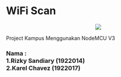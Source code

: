 # WiFi Scan
<p align='center'>
  <a href="#"><img src="https://visitor-badge.glitch.me/badge?page_id=wifiscan.visitor-badge"></a>
</p>
Project Kampus Menggunakan NodeMCU V3

### Nama :<br>1.Rizky Sandiary (1922014)<br>2.Karel Chavez (1922017)

